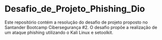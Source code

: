 # Desafio_de_Projeto_Phishing_Dio
Este repositório contém a resolução do desafio de projeto proposto no Santander Bootcamp Cibersegurança #2. O desafio propõe a realização de um ataque phishing utilizando o Kali Linux e setoolkit.
